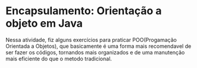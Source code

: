 # Encapsulamento: Orientação a objeto em Java

Nessa atividade, fiz alguns exercícios para praticar POO(Progamação Orientada a Objetos), que basicamente é uma forma mais recomendavel de ser fazer os códigos, tornandos mais organizados e de uma manutenção mais eficiente do que o metodo tradicional.
